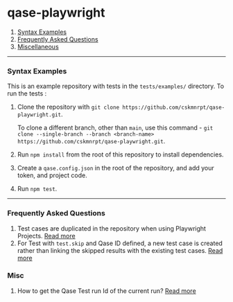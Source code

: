 # qase-playwright

1. [Syntax Examples](https://github.com/cskmnrpt/qase-playwright/tree/main/tests/examples)
2. [Frequently Asked Questions](#frequently-asked-questions)
3. [Miscellaneous](#misc)


---

### Syntax Examples
This is an example repository with tests in the `tests/examples/` directory. To run the tests :

1. Clone the repository with `git clone https://github.com/cskmnrpt/qase-playwright.git`.

   To clone a different branch, other than `main`, use this command - 
   `git clone --single-branch --branch <branch-name> https://github.com/cskmnrpt/qase-playwright.git`.

2. Run `npm install` from the root of this repository to install dependencies.

3. Create a `qase.config.json` in the root of the repository, and add your token, and project code.

4. Run `npm test`.


---
### Frequently Asked Questions
1. Test cases are duplicated in the repository when using Playwright Projects. [Read more](./FAQ/projects-result-in-duplicate-cases.md)
2. For Test with `test.skip` and Qase ID defined, a new test case is created rather than linking the skipped results with the existing test cases. [Read more](./FAQ/test.skip-creates-new-test-case.md)

### Misc
1. How to get the Qase Test run Id of the current run? [Read more](./FAQ/fetch-test-run-id-of-ongoing-run.md)

